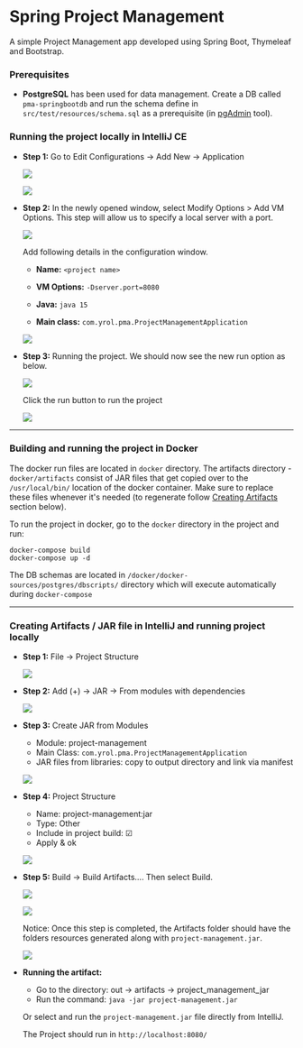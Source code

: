 # Spring Project Management
A simple Project Management app developed using Spring Boot, Thymeleaf and Bootstrap. 

### Prerequisites
+ **PostgreSQL** has been used for data management. Create a DB called `pma-springbootdb` 
  and run the schema define in `src/test/resources/schema.sql` as a prerequisite 
  (in [pgAdmin](https://www.pgadmin.org/) tool).

### Running the project locally in IntelliJ CE
+ **Step 1:** Go to Edit Configurations &rarr; Add New &rarr; Application
  <p><img src="https://i.imgur.com/WDPIdls.png"></img></p>
  <p><img src="https://i.imgur.com/0wZl0ON.png"></p>
  
+ **Step 2:** In the newly opened window, select Modify Options > Add VM Options. This step will allow us to specify a local server with a port.
  <p><img src="https://i.imgur.com/0KVgpg2.png"></p>
  
  Add following details in the configuration window.

  - **Name:** `<project name>`

  - **VM Options:** `-Dserver.port=8080`

  - **Java:** `java 15`

  - **Main class:** `com.yrol.pma.ProjectManagementApplication`
  
  <p><img src="https://i.imgur.com/UErxhVN.png"></p>

+ **Step 3:** Running the project. We should now see the new run option as below.
  <p><img src="https://i.imgur.com/aHd60US.png"></p>
  
  Click the run button to run the project
  <p><img src="https://i.imgur.com/e0C2POL.png"></p>

---
### Building and running the project in Docker
The docker run files are located in `docker` directory. The artifacts directory - `docker/artifacts` 
consist of JAR files that get copied over to the `/usr/local/bin/` location of the docker container. Make sure to 
replace these files whenever it's needed 
(to regenerate follow [Creating Artifacts](#creating-artifacts--jar-file-in-intellij-and-running-project-locally) section below).

To run the project in docker, go to the `docker` directory in the project and run:

```
docker-compose build
docker-compose up -d
```

The DB schemas are located in `/docker/docker-sources/postgres/dbscripts/` directory which will execute automatically during `docker-compose`

---


### Creating Artifacts / JAR file in IntelliJ and running project locally

+ **Step 1:** File &rarr; Project Structure
  <p><img src="https://i.imgur.com/rTo35dE.png"></img></p>

+ **Step 2:** Add (+) &rarr; JAR &rarr; From modules with dependencies
  <p><img src="https://i.imgur.com/auX21p8.png"></img></p>

+ **Step 3:** Create JAR from Modules
  - Module: project-management
  - Main Class: `com.yrol.pma.ProjectManagementApplication`
  - JAR files from libraries: copy to output directory and link via manifest
  <p><img src="https://i.imgur.com/H8zsmZw.png"></img></p>
 
+ **Step 4:** Project Structure
  - Name: project-management:jar
  - Type: Other
  - Include in project build: &#9745;
  - Apply & ok
  <p><img src="https://i.imgur.com/X8Lp26W.png"></img></p>
  
 + **Step 5:** Build &rarr; Build Artifacts.... Then select Build.
    <p><img src="https://i.imgur.com/mwwzG02.png"></img></p>
    <p><img src="https://i.imgur.com/oDGVJv3.png"></img></p>
    
    Notice: Once this step is completed, the Artifacts folder should have the folders resources generated along with `project-management.jar`.
    <p><img src="https://i.imgur.com/vGB2d1P.png"></img></p>
    
 + **Running the artifact:**
    - Go to the directory: out &rarr; artifacts &rarr; project_management_jar
    - Run the command: `java -jar project-management.jar`

    Or select and run the `project-management.jar` file directly from IntelliJ.
    
    The Project should run in `http://localhost:8080/`
    
 
   
